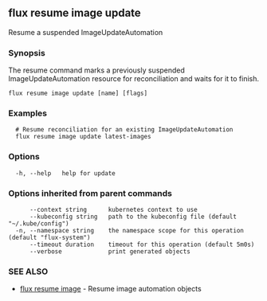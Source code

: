 ## flux resume image update

Resume a suspended ImageUpdateAutomation

### Synopsis

The resume command marks a previously suspended ImageUpdateAutomation resource for reconciliation and waits for it to finish.

```
flux resume image update [name] [flags]
```

### Examples

```
  # Resume reconciliation for an existing ImageUpdateAutomation
  flux resume image update latest-images

```

### Options

```
  -h, --help   help for update
```

### Options inherited from parent commands

```
      --context string      kubernetes context to use
      --kubeconfig string   path to the kubeconfig file (default "~/.kube/config")
  -n, --namespace string    the namespace scope for this operation (default "flux-system")
      --timeout duration    timeout for this operation (default 5m0s)
      --verbose             print generated objects
```

### SEE ALSO

* [flux resume image](flux_resume_image.md)	 - Resume image automation objects

